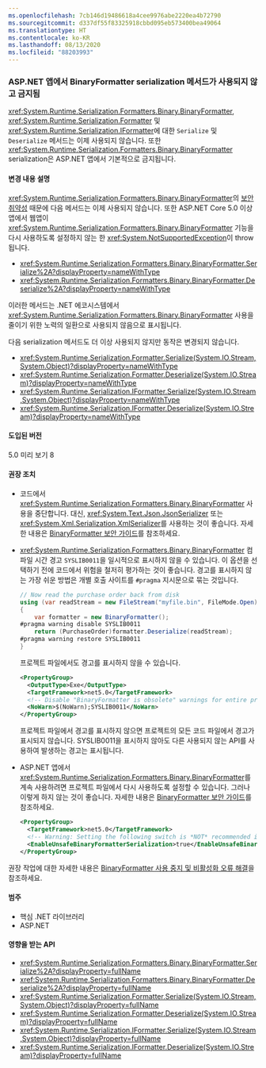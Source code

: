 ```yaml
---
ms.openlocfilehash: 7cb146d19486618a4cee9976abe2220ea4b72790
ms.sourcegitcommit: d337df55f83325918cbbd095eb573400bea49064
ms.translationtype: HT
ms.contentlocale: ko-KR
ms.lasthandoff: 08/13/2020
ms.locfileid: "88203993"
---
```

### <a name="binaryformatter-serialization-methods-are-obsolete-and-prohibited-in-aspnet-apps"></a>ASP.NET 앱에서 BinaryFormatter serialization 메서드가 사용되지 않고 금지됨

<xref:System.Runtime.Serialization.Formatters.Binary.BinaryFormatter>, <xref:System.Runtime.Serialization.Formatter> 및 <xref:System.Runtime.Serialization.IFormatter>에 대한 `Serialize` 및 `Deserialize` 메서드는 이제 사용되지 않습니다. 또한 <xref:System.Runtime.Serialization.Formatters.Binary.BinaryFormatter> serialization은 ASP.NET 앱에서 기본적으로 금지됩니다.

#### <a name="change-description"></a>변경 내용 설명

<xref:System.Runtime.Serialization.Formatters.Binary.BinaryFormatter>의 [보안 취약성](../../../../docs/standard/serialization/binaryformatter-security-guide.md#binaryformatter-security-vulnerabilities) 때문에 다음 메서드는 이제 사용되지 않습니다. 또한 ASP.NET Core 5.0 이상 앱에서 웹앱이 <xref:System.Runtime.Serialization.Formatters.Binary.BinaryFormatter> 기능을 다시 사용하도록 설정하지 않는 한 <xref:System.NotSupportedException>이 throw됩니다.

- <xref:System.Runtime.Serialization.Formatters.Binary.BinaryFormatter.Serialize%2A?displayProperty=nameWithType>
- <xref:System.Runtime.Serialization.Formatters.Binary.BinaryFormatter.Deserialize%2A?displayProperty=nameWithType>

이러한 메서드는 .NET 에코시스템에서 <xref:System.Runtime.Serialization.Formatters.Binary.BinaryFormatter> 사용을 줄이기 위한 노력의 일환으로 사용되지 않음으로 표시됩니다.

다음 serialization 메서드도 더 이상 사용되지 않지만 동작은 변경되지 않습니다.

- <xref:System.Runtime.Serialization.Formatter.Serialize(System.IO.Stream,System.Object)?displayProperty=nameWithType>
- <xref:System.Runtime.Serialization.Formatter.Deserialize(System.IO.Stream)?displayProperty=nameWithType>
- <xref:System.Runtime.Serialization.IFormatter.Serialize(System.IO.Stream,System.Object)?displayProperty=nameWithType>
- <xref:System.Runtime.Serialization.IFormatter.Deserialize(System.IO.Stream)?displayProperty=nameWithType>

#### <a name="version-introduced"></a>도입된 버전

5.0 미리 보기 8

#### <a name="recommended-action"></a>권장 조치

- 코드에서 <xref:System.Runtime.Serialization.Formatters.Binary.BinaryFormatter> 사용을 중단합니다. 대신, <xref:System.Text.Json.JsonSerializer> 또는 <xref:System.Xml.Serialization.XmlSerializer>를 사용하는 것이 좋습니다. 자세한 내용은 [BinaryFormatter 보안 가이드](../../../../docs/standard/serialization/binaryformatter-security-guide.md)를 참조하세요.

- <xref:System.Runtime.Serialization.Formatters.Binary.BinaryFormatter> 컴파일 시간 경고 `SYSLIB0011`을 일시적으로 표시하지 않을 수 있습니다. 이 옵션을 선택하기 전에 코드에서 위험을 철저히 평가하는 것이 좋습니다. 경고를 표시하지 않는 가장 쉬운 방법은 개별 호출 사이트를 `#pragma` 지시문으로 묶는 것입니다.

  ```csharp
  // Now read the purchase order back from disk
  using (var readStream = new FileStream("myfile.bin", FileMode.Open))
  {
      var formatter = new BinaryFormatter();
  #pragma warning disable SYSLIB0011
      return (PurchaseOrder)formatter.Deserialize(readStream);
  #pragma warning restore SYSLIB0011
  }
  ```

  프로젝트 파일에서도 경고를 표시하지 않을 수 있습니다.

  ```xml
  <PropertyGroup>
    <OutputType>Exe</OutputType>
    <TargetFramework>net5.0</TargetFramework>
    <!-- Disable "BinaryFormatter is obsolete" warnings for entire project -->
    <NoWarn>$(NoWarn);SYSLIB0011</NoWarn>
  </PropertyGroup>
  ```

  프로젝트 파일에서 경고를 표시하지 않으면 프로젝트의 모든 코드 파일에서 경고가 표시되지 않습니다. SYSLIB0011을 표시하지 않아도 다른 사용되지 않는 API를 사용하여 발생하는 경고는 표시됩니다.

- ASP.NET 앱에서 <xref:System.Runtime.Serialization.Formatters.Binary.BinaryFormatter>를 계속 사용하려면 프로젝트 파일에서 다시 사용하도록 설정할 수 있습니다. 그러나 이렇게 하지 않는 것이 좋습니다. 자세한 내용은 [BinaryFormatter 보안 가이드](../../../../docs/standard/serialization/binaryformatter-security-guide.md)를 참조하세요.

  ```xml
  <PropertyGroup>
    <TargetFramework>net5.0</TargetFramework>
    <!-- Warning: Setting the following switch is *NOT* recommended in web apps. -->
    <EnableUnsafeBinaryFormatterSerialization>true</EnableUnsafeBinaryFormatterSerialization>
  </PropertyGroup>
  ```

권장 작업에 대한 자세한 내용은 [BinaryFormatter 사용 중지 및 비활성화 오류 해결](https://aka.ms/binaryformatter)을 참조하세요.

#### <a name="category"></a>범주

- 핵심 .NET 라이브러리
- ASP.NET

#### <a name="affected-apis"></a>영향을 받는 API

- <xref:System.Runtime.Serialization.Formatters.Binary.BinaryFormatter.Serialize%2A?displayProperty=fullName>
- <xref:System.Runtime.Serialization.Formatters.Binary.BinaryFormatter.Deserialize%2A?displayProperty=fullName>
- <xref:System.Runtime.Serialization.Formatter.Serialize(System.IO.Stream,System.Object)?displayProperty=fullName>
- <xref:System.Runtime.Serialization.Formatter.Deserialize(System.IO.Stream)?displayProperty=fullName>
- <xref:System.Runtime.Serialization.IFormatter.Serialize(System.IO.Stream,System.Object)?displayProperty=fullName>
- <xref:System.Runtime.Serialization.IFormatter.Deserialize(System.IO.Stream)?displayProperty=fullName>

<!--

#### Affected APIs

- `Overload:System.Runtime.Serialization.Formatters.Binary.BinaryFormatter.Serialize`
- `Overload:System.Runtime.Serialization.Formatters.Binary.BinaryFormatter.Deserialize`
- `M:System.Runtime.Serialization.Formatter.Serialize(System.IO.Stream,System.Object)`
- `M:System.Runtime.Serialization.Formatter.Deserialize(System.IO.Stream)`
- `M:System.Runtime.Serialization.IFormatter.Serialize(System.IO.Stream,System.Object)`
- `M:System.Runtime.Serialization.IFormatter.Deserialize(System.IO.Stream)`

-->
